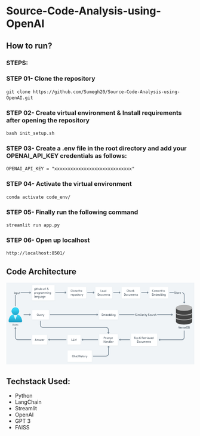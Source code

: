 # Source-Code-Analysis-using-OpenAI

## How to run?
### STEPS:

### STEP 01- Clone the repository
```
git clone https://github.com/Sumegh20/Source-Code-Analysis-using-OpenAI.git
```
### STEP 02- Create virtual environment & Install requirements after opening the repository
```
bash init_setup.sh
```
### STEP 03- Create a .env file in the root directory and add your OPENAI_API_KEY credentials as follows:
```
OPENAI_API_KEY = "xxxxxxxxxxxxxxxxxxxxxxxxxxxxx"
```

### STEP 04- Activate the virtual environment
```
conda activate code_env/
```
### STEP 05- Finally run the following command
```
streamlit run app.py
```

### STEP 06- Open up localhost
```
http://localhost:8501/
```

## Code Architecture
![](Architecture.png)

## Techstack Used:
- Python
- LangChain
- Streamlit
- OpenAI
- GPT 3
- FAISS